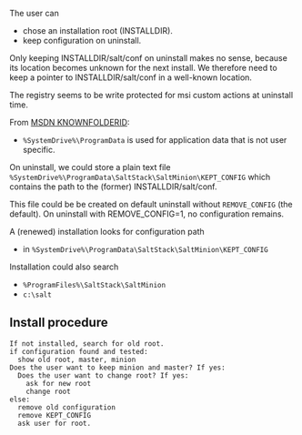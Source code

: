 
The user can  
 - chose an installation root (INSTALLDIR).
 - keep configuration on uninstall.

Only keeping INSTALLDIR/salt/conf on uninstall makes no sense, because its location becomes unknown for the next install.
We therefore need to keep a pointer to INSTALLDIR/salt/conf in a well-known location.

The registry seems to be write protected for msi custom actions at uninstall time.

From [MSDN KNOWNFOLDERID](https://msdn.microsoft.com/en-us/library/windows/desktop/dd378457.aspx):
 - `%SystemDrive%\ProgramData` is used for application data that is not user specific.

On uninstall, we could store a plain text file
`%SystemDrive%\ProgramData\SaltStack\SaltMinion\KEPT_CONFIG`
which contains the path to the (former) INSTALLDIR/salt/conf.

This file could be be created on default uninstall without `REMOVE_CONFIG` (the default).
On uninstall with REMOVE_CONFIG=1, no configuration remains. 

A (renewed) installation looks for configuration path 
 - in `%SystemDrive%\ProgramData\SaltStack\SaltMinion\KEPT_CONFIG`
 
Installation could also search
 - `%ProgramFiles%\SaltStack\SaltMinion`
 - `c:\salt`


## Install procedure ##

```
If not installed, search for old root.
if configuration found and tested:
  show old root, master, minion
Does the user want to keep minion and master? If yes:
  Does the user want to change root? If yes:
    ask for new root
    change root
else:
  remove old configuration
  remove KEPT_CONFIG
  ask user for root.
```